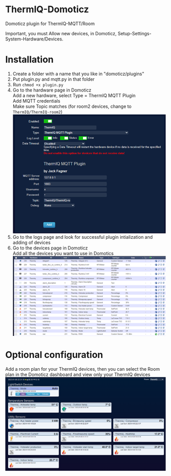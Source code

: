 # ThermIQ-Domoticz
Domoticz plugin for ThermIQ-MQTT/Room

Important, you must Allow new devices, in Domoticz, Setup-Settings-System-Hardware/Devices.

# Installation

1. Create a folder with a name that you like in "domoticz/plugins"  
1. Put plugin.py and mqtt.py in that folder  
1. Run `chmod +x plugin.py`  
1. Go to the hardware page in Domoticz  
  Add a new hardware, select Type = ThermIQ MQTT Plugin  
  Add MQTT credentials  
  Make sure Topic matches (for room2 devices, change to `ThermIQ/ThermIQ-room2`)  
  ![Add hardware](./doc/Add-hardware.png)
1. Go to the logs page and look for successful plugin intialization and adding of devices  
1. Go to the devices page in Domoticz  
  Add all the devices you want to use in Domotics
  ![Devices](./doc/Devices-page.png)

# Optional configuration
Add a room plan for your ThermIQ devices, then you can select the Room plan in the Domoticz dashboard and view only your ThermIQ devices  
![Devices](./doc/Dashboard.png)
